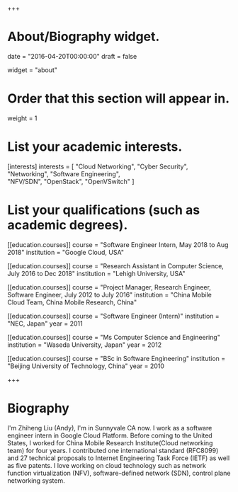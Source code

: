 +++
# About/Biography widget.

date = "2016-04-20T00:00:00"
draft = false

widget = "about"

# Order that this section will appear in.
weight = 1

# List your academic interests.
[interests] 
    interests = [
  	"Cloud Networking",
	"Cyber Security",
    "Networking",
	"Software Engineering",   
   	 "NFV/SDN",
   	 "OpenStack",
    "OpenVSwitch"
  ]

# List your qualifications (such as academic degrees).
[[education.courses]]
  course = "Software Engineer Intern, May 2018 to Aug 2018"
  institution = "Google Cloud, USA"
  
  
[[education.courses]]
  course = "Research Assistant in Computer Science, July 2016 to Dec 2018"
  institution = "Lehigh University, USA"


[[education.courses]]
course = "Project Manager, Research Engineer, Software Engineer, July 2012 to July 2016"
institution = "China Mobile Cloud Team, China Mobile Research, China"


[[education.courses]]
course = "Software Engineer (Intern)"
institution = "NEC, Japan"
year = 2011

[[education.courses]]
  course = "Ms Computer Science and Engineering"
  institution = "Waseda University, Japan"
  year = 2012

[[education.courses]]
  course = "BSc in Software Engineering"
  institution = "Beijing University of Technology, China"
  year = 2010
 
+++

# Biography
I'm Zhiheng Liu (Andy), I'm in Sunnyvale CA now. I work as a software engineer intern in Google Cloud Platform. Before coming to the United States, I worked for China Mobile Research Institute(Cloud networking team) for four years. I contributed one international standard (RFC8099) and 27 technical proposals to Internet Engineering Task Force (IETF) as well as five patents. I love working on cloud technology such as network function virtualization (NFV), software-defined network (SDN), control plane networking system.

